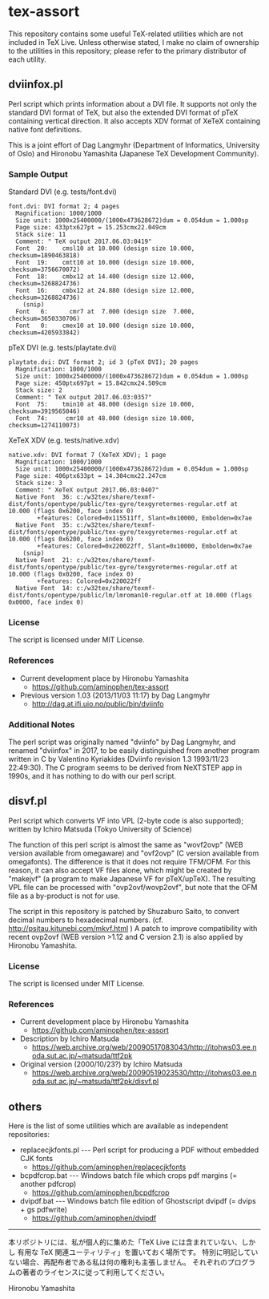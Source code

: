 # tex-assort

This repository contains some useful TeX-related utilities which
are not included in TeX Live. Unless otherwise stated,
I make no claim of ownership to the utilities in this repository;
please refer to the primary distributor of each utility.

## dviinfox.pl

Perl script which prints information about a DVI file.
It supports not only the standard DVI format of TeX, but also
the extended DVI format of pTeX containing vertical direction.
It also accepts XDV format of XeTeX containing native font
definitions.

This is a joint effort of
Dag Langmyhr (Department of Informatics, University of Oslo)
and Hironobu Yamashita (Japanese TeX Development Community).

### Sample Output

Standard DVI (e.g. tests/font.dvi)

    font.dvi: DVI format 2; 4 pages
      Magnification: 1000/1000
      Size unit: 1000x25400000/(1000x473628672)dum = 0.054dum = 1.000sp
      Page size: 433ptx627pt = 15.253cmx22.049cm
      Stack size: 11
      Comment: " TeX output 2017.06.03:0419"
      Font  20:    cmsl10 at 10.000 (design size 10.000, checksum=1890463818)
      Font  19:    cmtt10 at 10.000 (design size 10.000, checksum=3756670072)
      Font  18:    cmbx12 at 14.400 (design size 12.000, checksum=3268824736)
      Font  16:    cmbx12 at 24.880 (design size 12.000, checksum=3268824736)
        (snip)
      Font   6:      cmr7 at  7.000 (design size  7.000, checksum=3650330706)
      Font   0:    cmex10 at 10.000 (design size 10.000, checksum=4205933842)

pTeX DVI (e.g. tests/playtate.dvi)

    playtate.dvi: DVI format 2; id 3 (pTeX DVI); 20 pages
      Magnification: 1000/1000
      Size unit: 1000x25400000/(1000x473628672)dum = 0.054dum = 1.000sp
      Page size: 450ptx697pt = 15.842cmx24.509cm
      Stack size: 2
      Comment: " TeX output 2017.06.03:0357"
      Font  75:    tmin10 at 48.000 (design size 10.000, checksum=3919565046)
      Font  74:     cmr10 at 48.000 (design size 10.000, checksum=1274110073)

XeTeX XDV (e.g. tests/native.xdv)

    native.xdv: DVI format 7 (XeTeX XDV); 1 page
      Magnification: 1000/1000
      Size unit: 1000x25400000/(1000x473628672)dum = 0.054dum = 1.000sp
      Page size: 406ptx633pt = 14.304cmx22.247cm
      Stack size: 3
      Comment: " XeTeX output 2017.06.03:0407"
      Native Font  36: c:/w32tex/share/texmf-dist/fonts/opentype/public/tex-gyre/texgyretermes-regular.otf at 10.000 (flags 0x6200, face index 0)
            +features: Colored=0x115511ff, Slant=0x10000, Embolden=0x7ae
      Native Font  35: c:/w32tex/share/texmf-dist/fonts/opentype/public/tex-gyre/texgyretermes-regular.otf at 10.000 (flags 0x6200, face index 0)
            +features: Colored=0x220022ff, Slant=0x10000, Embolden=0x7ae
        (snip)
      Native Font  21: c:/w32tex/share/texmf-dist/fonts/opentype/public/tex-gyre/texgyretermes-regular.otf at 10.000 (flags 0x0200, face index 0)
            +features: Colored=0x220022ff
      Native Font  14: c:/w32tex/share/texmf-dist/fonts/opentype/public/lm/lmroman10-regular.otf at 10.000 (flags 0x0000, face index 0)

### License

The script is licensed under MIT License.

### References

- Current development place by Hironobu Yamashita
    - https://github.com/aminophen/tex-assort
- Previous version 1.03 (2013/11/03 11:17) by Dag Langmyhr
    - http://dag.at.ifi.uio.no/public/bin/dviinfo

### Additional Notes

The perl script was originally named "dviinfo" by Dag Langmyhr,
and renamed "dviinfox" in 2017, to be easily distinguished from
another program written in C by Valentino Kyriakides
(Dviinfo revision 1.3 1993/11/23 22:49:30).
The C program seems to be derived from NeXTSTEP app in 1990s,
and it has nothing to do with our perl script.

## disvf.pl

Perl script which converts VF into VPL (2-byte code is also supported);
written by Ichiro Matsuda (Tokyo University of Science)

The function of this perl script is almost the same as
"wovf2ovp" (WEB version available from omegaware) and
"ovf2ovp" (C version available from omegafonts).
The difference is that it does not require TFM/OFM. For this reason,
it can also accept VF files alone, which might be created by
"makejvf" (a program to make Japanese VF for pTeX/upTeX).
The resulting VPL file can be processed with "ovp2ovf/wovp2ovf",
but note that the OFM file as a by-product is not for use.

The script in this repository is patched by Shuzaburo Saito,
to convert decimal numbers to hexadecimal numbers.
(cf. http://psitau.kitunebi.com/mkvf.html )
A patch to improve compatibility with recent ovp2ovf
(WEB version >1.12 and C version 2.1)
is also applied by Hironobu Yamashita.

### License

The script is licensed under MIT License.

### References

- Current development place by Hironobu Yamashita
    - https://github.com/aminophen/tex-assort
- Description by Ichiro Matsuda
    - https://web.archive.org/web/20090517083043/http://itohws03.ee.noda.sut.ac.jp/~matsuda/ttf2pk
- Original version (2000/10/23?) by Ichiro Matsuda
    - https://web.archive.org/web/20090519023530/http://itohws03.ee.noda.sut.ac.jp/~matsuda/ttf2pk/disvf.pl

## others

Here is the list of some utilities which are available as independent repositories:

- replacecjkfonts.pl --- Perl script for producing a PDF without embedded CJK fonts
    - https://github.com/aminophen/replacecjkfonts
- bcpdfcrop.bat --- Windows batch file which crops pdf margins (= another pdfcrop)
    - https://github.com/aminophen/bcpdfcrop
- dvipdf.bat --- Windows batch file edition of Ghostscript dvipdf (= dvips + gs pdfwrite)
    - https://github.com/aminophen/dvipdf


----

本リポジトリには、私が個人的に集めた「TeX Live には含まれていない、しかし
有用な TeX 関連ユーティリティ」を置いておく場所です。
特別に明記していない場合、再配布者である私は何の権利も主張しません。
それぞれのプログラムの著者のライセンスに従って利用してください。

Hironobu Yamashita
